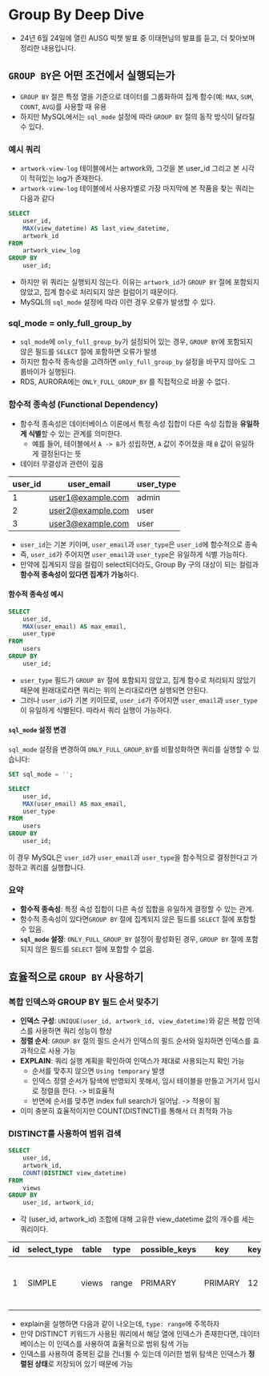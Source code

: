 # Group By Deep Dive
- 24년 6월 24일에 열린 AUSG 빅챗 발표 중 이태현님의 발표를 듣고, 더 찾아보며 정리한 내용입니다.

## `GROUP BY`은 어떤 조건에서 실행되는가

- `GROUP BY` 절은 특정 열을 기준으로 데이터를 그룹화하여 집계 함수(예: `MAX`, `SUM`, `COUNT`, `AVG`)를 사용할 때 유용
- 하지만 MySQL에서는 `sql_mode` 설정에 따라 `GROUP BY` 절의 동작 방식이 달라질 수 있다.

### 예시 쿼리
- `artwork-view-log` 테이블에서는 artwork와, 그것을 본 user_id 그리고 본 시각이 적혀있는 log가 존재한다.
- `artwork-view-log` 테이블에서 사용자별로 가장 마지막에 본 작품을 찾는 쿼리는 다음과 같다

```sql
SELECT 
    user_id,
    MAX(view_datetime) AS last_view_datetime,
    artwork_id
FROM 
    artwork_view_log
GROUP BY 
    user_id;
```
- 하지만 위 쿼리는 실행되지 않는다.  이유는 `artwork_id`가 `GROUP BY` 절에 포함되지 않았고, 집계 함수로 처리되지 않은 컬럼이기 때문이다.
- MySQL의 `sql_mode` 설정에 따라 이런 경우 오류가 발생할 수 있다.

### sql_mode = only_full_group_by

- `sql_mode`에 `only_full_group_by`가 설정되어 있는 경우, `GROUP BY`에 포함되지 않은 필드를 `SELECT` 절에 포함하면 오류가 발생
- 하지만 함수적 종속성을 고려하면 `only_full_group_by` 설정을 바꾸지 않아도 그룹바이가 실행된다.
- RDS, AURORA에는 `ONLY_FULL_GROUP_BY` 를 직접적으로 바꿀 수 없다.

### 함수적 종속성 (Functional Dependency)

- 함수적 종속성은 데이터베이스 이론에서 특정 속성 집합이 다른 속성 집합을 **유일하게 식별**할 수 있는 관계를 의미한다.
    - 예를 들어, 테이블에서 `A -> B`가 성립하면, `A` 값이 주어졌을 때 `B` 값이 유일하게 결정된다는 뜻
- 데이터 무결성과 관련이 깊음

| user_id | user_email       | user_type |
|---------|------------------|-----------|
| 1       | user1@example.com| admin     |
| 2       | user2@example.com| user      |
| 3       | user3@example.com| user      |

- `user_id`는 기본 키이며, `user_email`과 `user_type`은 `user_id`에 함수적으로 종속
- 즉, `user_id`가 주어지면 `user_email`과 `user_type`은 유일하게 식별 가능하다.
- 만약에 집계되지 않음 컬럼이 select되더라도, Group By 구의 대상이 되는 컬럼과 **함수적 종속성이 있다면 집계가 가능**하다.

#### 함수적 종속성 예시

```sql
SELECT 
    user_id,
    MAX(user_email) AS max_email,
    user_type
FROM 
    users
GROUP BY 
    user_id;
```

- `user_type` 필드가 `GROUP BY` 절에 포함되지 않았고, 집계 함수로 처리되지 않았기 때문에 원래대로라면 쿼리는 위의 논리대로라면 실행되면 안된다.
- 그러나 `user_id`가 기본 키이므로, `user_id`가 주어지면 `user_email`과 `user_type`이 유일하게 식별된다. 따라서 쿼리 실행이 가능하다.
#### `sql_mode` 설정 변경

`sql_mode` 설정을 변경하여 `ONLY_FULL_GROUP_BY`를 비활성화하면 쿼리를 실행할 수 있습니다:

```sql
SET sql_mode = '';

SELECT 
    user_id,
    MAX(user_email) AS max_email,
    user_type
FROM 
    users
GROUP BY 
    user_id;
```

이 경우 MySQL은 `user_id`가 `user_email`과 `user_type`을 함수적으로 결정한다고 가정하고 쿼리를 실행합니다.

### 요약

- **함수적 종속성**: 특정 속성 집합이 다른 속성 집합을 유일하게 결정할 수 있는 관계.
- 함수적 종속성이 있다면`GROUP BY` 절에 집계되지 않은 필드를 `SELECT` 절에 포함할 수 있음.
- **`sql_mode` 설정**: `ONLY_FULL_GROUP_BY` 설정이 활성화된 경우, `GROUP BY` 절에 포함되지 않은 필드를 `SELECT` 절에 포함할 수 없음.

## 효율적으로 `GROUP BY` 사용하기
### 복합 인덱스와 GROUP BY 필드 순서 맞추기 
- **인덱스 구성**: `UNIQUE(user_id, artwork_id, view_datetime)`와 같은 복합 인덱스를 사용하면 쿼리 성능이 향상
- **정렬 순서**: `GROUP BY` 절의 필드 순서가 인덱스의 필드 순서와 일치하면 인덱스를 효과적으로 사용 가능
- **EXPLAIN**: 쿼리 실행 계획을 확인하여 인덱스가 제대로 사용되는지 확인 가능
    - 순서를 맞추지 않으면 `Using temporary` 발생
    - 인덱스 정렬 순서가 탐색에 반영되지 못해서, 임시 테이블을 만들고 거기서 임시로 정렬을 한다. -> 비효율적
    - 반면에 순서를 맞추면 index full search가 일어남. -> 적용이 됨
- 이미 충분히 효율적이지만 COUNT(DISTINCT)를 통해서 더 최적화 가능

### DISTINCT를 사용하여 범위 검색
```sql
SELECT 
    user_id, 
    artwork_id, 
    COUNT(DISTINCT view_datetime)
FROM 
    views
GROUP BY 
    user_id, artwork_id;

```
- 각 (user_id, artwork_id) 조합에 대해 고유한 view_datetime 값의 개수를 세는 쿼리이다.

| id | select_type | table | type  | possible_keys       | key     | key_len | ref  | rows | Extra                    |
|----|-------------|-------|-------|---------------------|---------|---------|------|------|--------------------------|
|  1 | SIMPLE      | views | range | PRIMARY             | PRIMARY | 12      | NULL | 1000 | Using index for group-by |

- explain을 실행하면 다음과 같이 나오는데, `type: range`에 주목하자
- 만약 DISTINCT 키워드가 사용된 쿼리에서 해당 열에 인덱스가 존재한다면, 데이터베이스는 이 인덱스를 사용하여 효율적으로 범위 탐색 가능
- 인덱스를 사용하여 중복된 값을 건너뛸 수 있는데 이러한 범위 탐색은 인덱스가 **정렬된 상태**로 저장되어 있기 때문에 가능